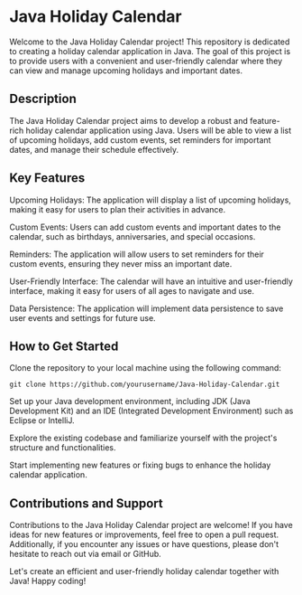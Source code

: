 # Java Holiday Calendar
Welcome to the Java Holiday Calendar project! This repository is dedicated to creating a holiday calendar application in Java. The goal of this project is to provide users with a convenient and user-friendly calendar where they can view and manage upcoming holidays and important dates.

## Description
The Java Holiday Calendar project aims to develop a robust and feature-rich holiday calendar application using Java. Users will be able to view a list of upcoming holidays, add custom events, set reminders for important dates, and manage their schedule effectively.

## Key Features
Upcoming Holidays: The application will display a list of upcoming holidays, making it easy for users to plan their activities in advance.

Custom Events: Users can add custom events and important dates to the calendar, such as birthdays, anniversaries, and special occasions.

Reminders: The application will allow users to set reminders for their custom events, ensuring they never miss an important date.

User-Friendly Interface: The calendar will have an intuitive and user-friendly interface, making it easy for users of all ages to navigate and use.

Data Persistence: The application will implement data persistence to save user events and settings for future use.

## How to Get Started
Clone the repository to your local machine using the following command:
```
git clone https://github.com/yourusername/Java-Holiday-Calendar.git
```
Set up your Java development environment, including JDK (Java Development Kit) and an IDE (Integrated Development Environment) such as Eclipse or IntelliJ.

Explore the existing codebase and familiarize yourself with the project's structure and functionalities.

Start implementing new features or fixing bugs to enhance the holiday calendar application.

## Contributions and Support
Contributions to the Java Holiday Calendar project are welcome! If you have ideas for new features or improvements, feel free to open a pull request. Additionally, if you encounter any issues or have questions, please don't hesitate to reach out via email or GitHub.

Let's create an efficient and user-friendly holiday calendar together with Java! Happy coding!
